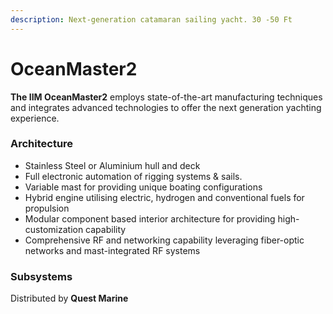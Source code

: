 ```yaml
---
description: Next-generation catamaran sailing yacht. 30 -50 Ft
---
```


# OceanMaster2

**The IIM OceanMaster2**  employs state-of-the-art manufacturing techniques and integrates advanced technologies to offer the next generation yachting experience.

### Architecture

* Stainless Steel or Aluminium hull and deck
* Full electronic automation of rigging systems & sails.
* Variable mast for providing unique boating configurations
* Hybrid engine utilising electric, hydrogen and conventional fuels for propulsion
* Modular component based interior architecture for providing high-customization capability
* Comprehensive RF and networking capability leveraging fiber-optic networks and mast-integrated RF systems

### Subsystems



Distributed by **Quest Marine**

